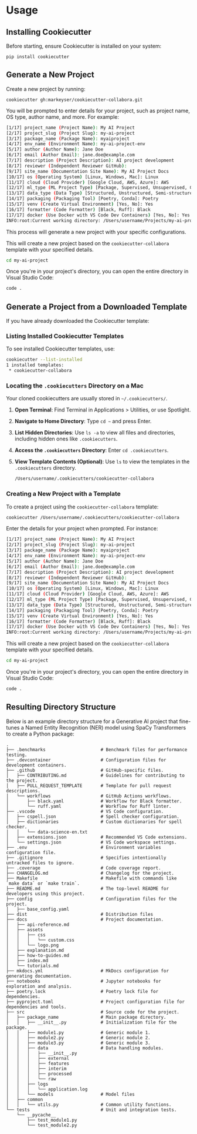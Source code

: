 # Usage

## Installing Cookiecutter

Before starting, ensure Cookiecutter is installed on your system:

```shell
pip install cookiecutter
```

## Generate a New Project

Create a new project by running:

```shell
cookiecutter gh:markeyser/cookiecutter-collabora.git
```

You will be prompted to enter details for your project, such as project
name, OS type, author name, and more. For example:

```bash
[1/17] project_name (Project Name): My AI Project
[2/17] project_slug (Project Slug): my-ai-project
[3/17] package_name (Package Name): myaiproject
[4/17] env_name (Environment Name): my-ai-project-env
[5/17] author (Author Name): Jane Doe
[6/17] email (Author Email): jane.doe@example.com
[7/17] description (Project Description): AI project development
[8/17] reviewer (Independent Reviewer GitHub): 
[9/17] site_name (Documentation Site Name): My AI Project Docs
[10/17] os (Operating System) [Linux, Windows, Mac]: Linux
[11/17] cloud (Cloud Provider) [Google Cloud, AWS, Azure]: AWS
[12/17] ml_type (ML Project Type) [Package, Supervised, Unsupervised, Generative AI]: Generative AI
[13/17] data_type (Data Type) [Structured, Unstructured, Semi-structured]: Unstructured
[14/17] packaging (Packaging Tool) [Poetry, Conda]: Poetry
[15/17] venv (Create Virtual Environment) [Yes, No]: Yes
[16/17] formatter (Code Formatter) [Black, Ruff]: Black
[17/17] docker (Use Docker with VS Code Dev Containers) [Yes, No]: Yes
INFO:root:Current working directory: /Users/username/Projects/my-ai-project
```

This process will generate a new project with your specific
configurations.

This will create a new project based on the `cookiecutter-collabora` template
with your specified details.

```bash
cd my-ai-project
```

Once you're in your project's directory, you can open the entire
directory in Visual Studio Code:

```bash
code .
```

## Generate a Project from a Downloaded Template

If you have already downloaded the Cookiecutter template:

### Listing Installed Cookiecutter Templates

To see installed Cookiecutter templates, use:

```bash
cookiecutter --list-installed
1 installed templates:
 * cookiecutter-collabora
```

### Locating the `.cookiecutters` Directory on a Mac

Your cloned cookiecutters are usually stored in `~/.cookiecutters/`.

1. **Open Terminal**: Find Terminal in Applications > Utilities, or use
   Spotlight.

2. **Navigate to Home Directory**: Type `cd ~` and press Enter.

3. **List Hidden Directories**: Use `ls -a` to view all files and
   directories, including hidden ones like `.cookiecutters`.

4. **Access the `.cookiecutters` Directory**: Enter `cd .cookiecutters`.

5. **View Template Contents (Optional)**: Use `ls` to view the templates
   in the `.cookiecutters` directory.

   ```bash
   /Users/username/.cookiecutters/cookiecutter-collabora
   ```

### Creating a New Project with a Template

To create a project using the `cookiecutter-collabora` template:

```bash
cookiecutter /Users/username/.cookiecutters/cookiecutter-collabora
```

Enter the details for your project when prompted. For instance:

```bash
[1/17] project_name (Project Name): My AI Project
[2/17] project_slug (Project Slug): my-ai-project
[3/17] package_name (Package Name): myaiproject
[4/17] env_name (Environment Name): my-ai-project-env
[5/17] author (Author Name): Jane Doe
[6/17] email (Author Email): jane.doe@example.com
[7/17] description (Project Description): AI project development
[8/17] reviewer (Independent Reviewer GitHub): 
[9/17] site_name (Documentation Site Name): My AI Project Docs
[10/17] os (Operating System) [Linux, Windows, Mac]: Linux
[11/17] cloud (Cloud Provider) [Google Cloud, AWS, Azure]: AWS
[12/17] ml_type (ML Project Type) [Package, Supervised, Unsupervised, Generative AI]: Generative AI
[13/17] data_type (Data Type) [Structured, Unstructured, Semi-structured]: Unstructured
[14/17] packaging (Packaging Tool) [Poetry, Conda]: Poetry
[15/17] venv (Create Virtual Environment) [Yes, No]: Yes
[16/17] formatter (Code Formatter) [Black, Ruff]: Black
[17/17] docker (Use Docker with VS Code Dev Containers) [Yes, No]: Yes
INFO:root:Current working directory: /Users/username/Projects/my-ai-project
```

This will create a new project based on the `cookiecutter-collabora` template
with your specified details.

```bash
cd my-ai-project
```

Once you're in your project's directory, you can open the entire
directory in Visual Studio Code:

```bash
code .
```

## Resulting Directory Structure

Below is an example directory structure for a Generative AI project that
fine-tunes a Named Entity Recognition (NER) model using SpaCy
Transformers to create a Python package:

```text
.
├── .benchmarks                     # Benchmark files for performance testing.
├── .devcontainer                   # Configuration files for development containers.
├── .github                         # GitHub-specific files.
│   ├── CONTRIBUTING.md             # Guidelines for contributing to the project.
│   ├── PULL_REQUEST_TEMPLATE       # Template for pull request descriptions.
│   └── workflows                   # GitHub Actions workflows.
│       ├── black.yaml              # Workflow for Black formatter.
│       └── ruff.yaml               # Workflow for Ruff linter.
├── .vscode                         # VS Code configuration.
│   ├── cspell.json                 # Spell checker configuration.
│   ├── dictionaries                # Custom dictionaries for spell checker.
│   │   └── data-science-en.txt
│   ├── extensions.json             # Recommended VS Code extensions.
│   └── settings.json               # VS Code workspace settings.
├── .env                            # Environment variables configuration file.
├── .gitignore                      # Specifies intentionally untracked files to ignore.
├── .coverage                       # Code coverage report.
├── CHANGELOG.md                    # Changelog for the project.
├── Makefile                        # Makefile with commands like `make data` or `make train`.
├── README.md                       # The top-level README for developers using this project.
├── config                          # Configuration files for the project.
│   ├── base_config.yaml
├── dist                            # Distribution files
├── docs                            # Project documentation.
│   ├── api-reference.md
│   ├── assets
│   │   ├── css
│   │   │   └── custom.css
│   │   └── logo.png
│   ├── explanation.md
│   ├── how-to-guides.md
│   ├── index.md
│   └── tutorials.md
├── mkdocs.yml                      # MkDocs configuration for generating documentation.
├── notebooks                       # Jupyter notebooks for exploration and analysis.
├── poetry.lock                     # Poetry lock file for dependencies.
├── pyproject.toml                  # Project configuration file for dependencies and tools.
├── src                             # Source code for the project.
│   ├── package_name                # Main package directory.
│   │   ├── __init__.py             # Initialization file for the package.
│   │   ├── module1.py              # Generic module 1.
│   │   ├── module2.py              # Generic module 2.
│   │   ├── module3.py              # Generic module 3.
│   │   ├── data                    # Data handling modules.
│   │   │   ├── __init__.py
│   │   │   ├── external
│   │   │   ├── features
│   │   │   ├── interim
│   │   │   ├── processed
│   │   │   └── raw
│   │   ├── logs
│   │   │   └── application.log
│   │   └── models                  # Model files
│   ├── common
│   │   └── utils.py                # Common utility functions.
└── tests                           # Unit and integration tests.
    └── __pycache__
        ├── test_module1.py
        └── test_module2.py
```